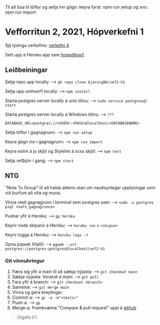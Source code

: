 Til að búa til töflur og setja inn gögn:
keyra fyrst: npm run setup
og svo: npm run import


# Vefforritun 2, 2021, Hópverkefni 1

Sjá lýsingu verkefnis: [verkefni 4](https://github.com/vefforritun/vef2-2021-h1)

Sett upp á Heroku app sem [hopedihop1](https://hopedihop1.herokuapp.com/)

## Leiðbeiningar

Setja repo upp locally: --> `gh repo clone bjarnig86/vef2-h1`

Setja upp umhverfi locally:
--> `npm install`

Starta postgres server locally á unix tölvu:
--> `sudo service postgresql start`

Starta postgres server locally á Windows tölvu:
--> `???`

`DATABASE_URL=postgres://<USER>:<PASS>@localhost/<DATABASENAME>`

Setja töflur í gagnagrunn:
--> `npm run setup`

Keyra gögn inn í gagnagrunn:
--> `npm run import`

Keyra eslint á js skjöl og Stylelint á scss skjöl: --> `npm test`

Setja vefþjón í gang:
--> `npm start`

## NTG

"Note To Group" til að halda aðeins utan um nauðsynlegar upplýsingar sem við þurfum að vita og muna.

Vinna með gagnagrunn í terminal sem postgres user: --> `sudo -u postgres psql <nafn_gagnagrunns>`

Pushar yfir á Heroku: --> `gp heroku`

Keyrir node skipanir á Heroku: --> `heroku run` + `<skipun>`

Keyrir logga á Heroku: --> `heroku logs -t`

Opna pqweb (Halli): --> `pgweb --url postgres://postgres:postgres@localhost/vef2-h1`


### Git vinnuhringur
1. Færa sig yfir á main til að sækja nýjasta: --> `git checkout main`
2. Sækja nýjasta: Verandi á main: --> `git pull`
3. Fara yfir á branch: --> `git checkout <branch>`
4. Sameina: --> `git merge main`
5. Vinna og gera breytingar.
6. Commit-a: --> `gc -a -m"<texti>"`
7. Push-a: --> `gp`
8. Merge-a: Framkvæma "Compare & pull request" uppi á [github](https://github.com/bjarnig86/vef2-h1) 

> Útgáfa 0.1

